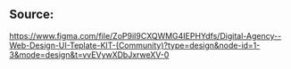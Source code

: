 ## Source: ##
https://www.figma.com/file/ZoP9iI9CXQWMG4IEPHYdfs/Digital-Agency--Web-Design-UI-Teplate-KIT-(Community)?type=design&node-id=1-3&mode=design&t=vvEVywXDbJxrweXV-0